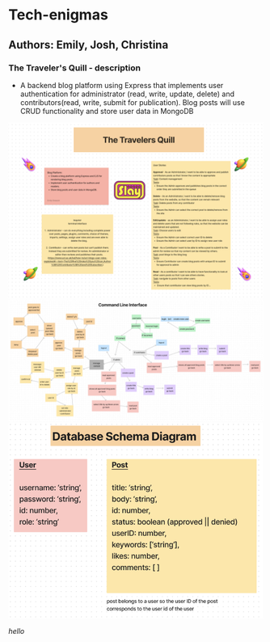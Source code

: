 # Tech-enigmas

## Authors: Emily, Josh, Christina

### The Traveler's Quill - description

- A backend blog platform using Express that implements user authentication for administrator (read, write, update, delete) and contributors(read, write, submit for publication). Blog posts will use CRUD functionality and store user data in MongoDB

![overview](./img/overview.png)
![wireframe](./img/wireframe.png)
![schema-diagram](./img/schema-diagram.png)

*hello*